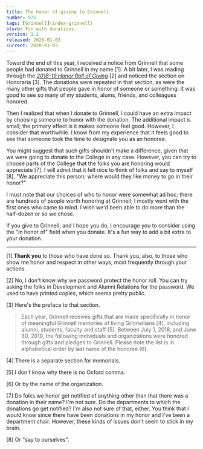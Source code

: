 ```yaml
---
title: The honor of giving to Grinnell
number: 975
tags: [Grinnell](index-grinnell)
blurb: Fun with donations.
version: 1.2
released: 2020-01-03
current: 2020-01-03
---
```

Toward the end of this year, I received a notice from Grinnell that
some people had donated to Grinnell in my name [1].  A bit later,
I was reading through the [_2018-19 Honor Roll of
Giving_](https://alumni.grinnell.edu/giving-to-grinnell/impact-2019-honor-roll)
[2] and noticed the section on Honoraria [3].  The donations were
repeated in that section, as were the many other gifts that people
gave in honor of someone or something.  It was good to see so many
of my students, alums, friends, and colleagues honored.

Then I realized that when I donate to Grinnell, I could have an
extra impact by choosing someone to honor with the donation.  The
additional impact is small; the primary effect is it makes someone
feel good.  However, I consider that worthwhile.  I know from my
experience that it feels good to see that someone took the time to
designate you as an honoree.

You might suggest that such gifts shouldn't make a difference, given
that we were going to donate to the College in any case.  However,
you can try to choose parts of the College that the folks you are
honoring would appreciate [7].  I will admit that it felt nice to
think of folks and say to myself [8], "We appreciate this person;
where would they like money to go in their honor?"

I must note that our choices of who to honor were somewhat ad hoc;
there are hundreds of people worth honoring at Grinnell; I mostly
went with the first ones who came to mind.  I wish we'd been able
to do more than the half-dozen or so we chose.

If you give to Grinnell, and I hope you do, I encourage you to consider
using the "in honor of" field when you donate.  It's a fun way to add
a bit extra to your donation.

---

[1] **Thank you** to those who have done so.  Thank you, also, to those
who show me honor and respect in other ways, most frequently through your
actions.

[2] No, I don't know why we password protect the honor roll.  You can try
asking the folks in Development and Alumni Relations for the password.
We used to have printed copies, which seems pretty public.

[3] Here's the preface to that section.

> Each year, Grinnell receives gifts that are made specifically in
honor of meaningful Grinnell memories of living Grinnellians [4],
including alumni, students, faculty and staff [5].  Between July
1, 2018, and June 30, 2019, the following individuals and organizations
were honored through gifts and pledges to Grinnell.  Please note
the list is in alphabetical order by last name of the honoree [6].

[4] There is a separate section for memorials.

[5] I don't know why there is no Oxford comma.

[6] Or by the name of the organization.

[7] Do folks we honor get notified of anything other than that there was
a donation in their name?  I'm not sure.  Do the departments to which the
donations go get notified?  I'm also not sure of that, either.  You think
that I would know since there have been donations in my honor and I've
been a department chair.  However, these kinds of issues don't seem to 
stick in my brain.

[8] Or "say to ourselves". 
